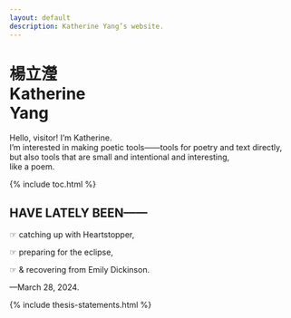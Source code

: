 ```yaml
---
layout: default
description: Katherine Yang’s website.
---
```


<div class="intro">
  <h1 class="name">
    <div lang="zh">楊立瀅</div>
    <div>Katherine<br>Yang</div>
  </h1>
  <div>
    <p>
      Hello, visitor! I’m Katherine.<br>
      I’m interested in making poetic tools——tools for poetry and text directly, but also tools that are small and intentional and interesting,<br>
      like a poem.
    </p>
  </div>
</div>

<div class="section">
  <nav>
    {% include toc.html %}
  </nav>
</div>

<div class="section">
  <div class="section--header">
    <h2>HAVE LATELY BEEN——</h2>
  </div>
  <div class="section--body">
    <p>☞ catching up with Heartstopper,</p>
    <p>☞ preparing for the eclipse,</p>
    <p>☞ & recovering from Emily Dickinson.</p>
    <p>—<time datetime="2024-03-28">March 28, 2024</time>.</p>
  </div>
</div>

{% include thesis-statements.html %}
